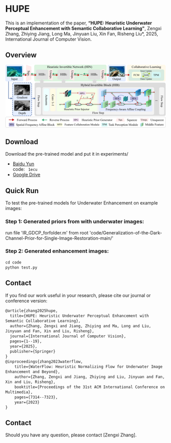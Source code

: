 # HUPE
This is an implementation of the paper,
**“HUPE: Heuristic Underwater Perceptual Enhancement with Semantic Collaborative Learning"**, 
Zengxi Zhang, Zhiying Jiang, Long Ma, Jinyuan Liu, Xin Fan, Risheng Liu*, 2025, International Journal of Computer Vision.

## Overview
![avatar](Overview.png)

## Download
Download the pre-trained model and put it in experiments/
- [Baidu Yun](https://pan.baidu.com/s/1YlPfizITieeoTCq_ex5k1Q) \
code:
​```
1ecu
​```
- [Google Drive](https://drive.google.com/file/d/1OWHoVwqyi0DMOtrJrPGv_1EDIX26CnoL/view?usp=drive_link)

## Quick Run
To test the pre-trained models for Underwater Enhancement on example images:

### Step 1: Generated priors from with underwater images:

run file 'IR_GDCP_forfolder.m' from root 'code/Generalization-of-the-Dark-Channel-Prior-for-Single-Image-Restoration-main/'

### Step 2: Generated enhancement images:
```
cd code
python test.py
```
## Contact
If you find our work useful in your research, please cite our journal or conference version:
```
@article{zhang2025hupe,
  title={HUPE: Heuristic Underwater Perceptual Enhancement with Semantic Collaborative Learning},
  author={Zhang, Zengxi and Jiang, Zhiying and Ma, Long and Liu, Jinyuan and Fan, Xin and Liu, Risheng},
  journal={International Journal of Computer Vision},
  pages={1--19},
  year={2025},
  publisher={Springer}
}
@inproceedings{zhang2023waterflow,
	title={WaterFlow: Heuristic Normalizing Flow for Underwater Image Enhancement and Beyond},
	author={Zhang, Zengxi and Jiang, Zhiying and Liu, Jinyuan and Fan, Xin and Liu, Risheng},
	booktitle={Proceedings of the 31st ACM International Conference on Multimedia},
	pages={7314--7323},
	year={2023}
}
```
## Contact
Should you have any question, please contact [Zengxi Zhang].

[Zhiying Jiang]:cyouzoukyuu@gmail.com
